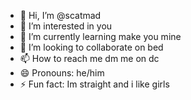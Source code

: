 - 👋 Hi, I’m @scatmad
- 👀 I’m interested in you
- 🌱 I’m currently learning make you mine
- 💞️ I’m looking to collaborate on bed
- 📫 How to reach me dm me on dc
- 😄 Pronouns: he/him
- ⚡ Fun fact: Im straight and i like girls 

<!---
scatmad/scatmad is a ✨ special ✨ repository because its `README.md` (this file) appears on your GitHub profile.
You can click the Preview link to take a look at your changes.
--->

